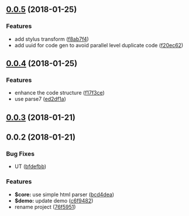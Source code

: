 <a name="0.0.5"></a>
## [0.0.5](https://github.com/ULIVZ/html-css-transformer/compare/v0.0.4...v0.0.5) (2018-01-25)


### Features

* add stylus transform ([f8ab7f4](https://github.com/ULIVZ/html-css-transformer/commit/f8ab7f4))
* add uuid for code gen to avoid parallel level duplicate code ([f20ec62](https://github.com/ULIVZ/html-css-transformer/commit/f20ec62))



<a name="0.0.4"></a>
## [0.0.4](https://github.com/ULIVZ/html-css-transformer/compare/v0.0.3...v0.0.4) (2018-01-25)


### Features

* enhance the code structure ([f17f3ce](https://github.com/ULIVZ/html-css-transformer/commit/f17f3ce))
* use parse7 ([ed2df1a](https://github.com/ULIVZ/html-css-transformer/commit/ed2df1a))



<a name="0.0.3"></a>
## [0.0.3](https://github.com/ULIVZ/html-css-transformer/compare/v0.0.2...v0.0.3) (2018-01-21)



<a name="0.0.2"></a>
## 0.0.2 (2018-01-21)


### Bug Fixes

* UT ([bfdefbb](https://github.com/ULIVZ/html-css-transformer/commit/bfdefbb))


### Features

* **$core:** use simple html parser ([bcd4dea](https://github.com/ULIVZ/html-css-transformer/commit/bcd4dea))
* **$demo:** update demo ([c6f9482](https://github.com/ULIVZ/html-css-transformer/commit/c6f9482))
* rename project ([76f5951](https://github.com/ULIVZ/html-css-transformer/commit/76f5951))



